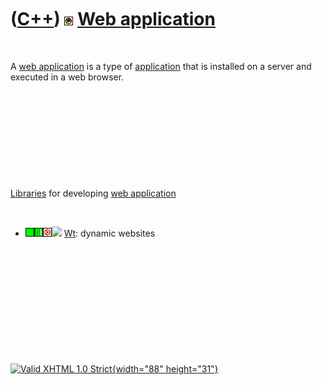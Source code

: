 



 

 

 

 

 

([C++](Cpp.htm)) ![Web](PicWeb.png) [Web application](CppWebApplication.htm)
============================================================================

 

A [web application](CppWebApplication.htm) is a type of
[application](CppApplication.htm) that is installed on a server and
executed in a web browser.

 

 

 

 

 

[Libraries](CppLibrary.htm) for developing [web
application](CppWebApplication.htm)

 

-   ![OKAY](PicGreen.png)![Wt](PicWt.png)![Ubuntu](PicUbuntu.png)![
    ](PicSpacer.png) [Wt](CppWt.htm): dynamic websites

 

 

 

 

 





 

[![Valid XHTML 1.0 Strict](valid-xhtml10.png){width="88"
height="31"}](http://validator.w3.org/check?uri=referer)
